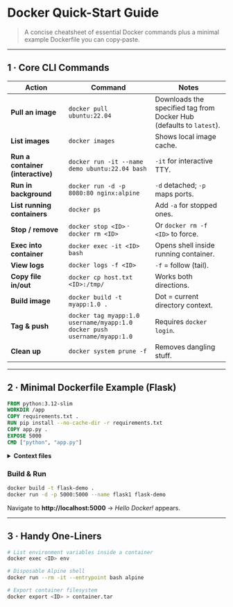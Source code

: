 # Docker Quick-Start Guide

> A concise cheatsheet of essential Docker commands plus a minimal example Dockerfile you can copy‑paste.

---

## 1 · Core CLI Commands

| Action | Command | Notes |
|--------|---------|-------|
| **Pull an image** | `docker pull ubuntu:22.04` | Downloads the specified tag from Docker Hub (defaults to `latest`). |
| **List images** | `docker images` | Shows local image cache. |
| **Run a container (interactive)** | `docker run -it --name demo ubuntu:22.04 bash` | `-it` for interactive TTY. |
| **Run in background** | `docker run -d -p 8080:80 nginx:alpine` | `-d` detached; `-p` maps ports. |
| **List running containers** | `docker ps` | Add `-a` for stopped ones. |
| **Stop / remove** | `docker stop <ID>` · `docker rm <ID>` | Or `docker rm -f <ID>` to force. |
| **Exec into container** | `docker exec -it <ID> bash` | Opens shell inside running container. |
| **View logs** | `docker logs -f <ID>` | `-f` = follow (tail). |
| **Copy file in/out** | `docker cp host.txt <ID>:/tmp/` | Works both directions. |
| **Build image** | `docker build -t myapp:1.0 .` | Dot = current directory context. |
| **Tag & push** | `docker tag myapp:1.0 username/myapp:1.0`<br>`docker push username/myapp:1.0` | Requires `docker login`. |
| **Clean up** | `docker system prune -f` | Removes dangling stuff. |

---

## 2 · Minimal Dockerfile Example (Flask)

```dockerfile
FROM python:3.12-slim
WORKDIR /app
COPY requirements.txt .
RUN pip install --no-cache-dir -r requirements.txt
COPY app.py .
EXPOSE 5000
CMD ["python", "app.py"]
```

<details>
<summary><strong>Context files</strong></summary>

```text
app/
 ├─ app.py
 └─ requirements.txt
```

**requirements.txt**

```
flask==3.0.0
```

**app.py**

```python
from flask import Flask
app = Flask(__name__)

@app.get("/")
def hello():
    return "Hello Docker!"

if __name__ == "__main__":
    app.run(host="0.0.0.0", port=5000)
```
</details>

### Build & Run

```bash
docker build -t flask-demo .
docker run -d -p 5000:5000 --name flask1 flask-demo
```

Navigate to **http://localhost:5000** → *Hello Docker!* appears.

---

## 3 · Handy One-Liners

```bash
# List environment variables inside a container
docker exec <ID> env

# Disposable Alpine shell
docker run --rm -it --entrypoint bash alpine

# Export container filesystem
docker export <ID> > container.tar
```